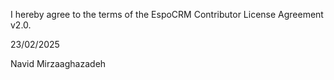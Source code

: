 I hereby agree to the terms of the EspoCRM Contributor License Agreement v2.0.

23/02/2025

Navid Mirzaaghazadeh

